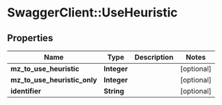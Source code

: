# SwaggerClient::UseHeuristic

## Properties
Name | Type | Description | Notes
------------ | ------------- | ------------- | -------------
**mz_to_use_heuristic** | **Integer** |  | [optional] 
**mz_to_use_heuristic_only** | **Integer** |  | [optional] 
**identifier** | **String** |  | [optional] 

